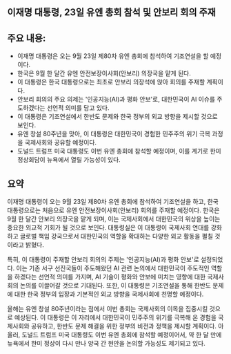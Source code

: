 ## 이재명 대통령, 23일 유엔 총회 참석 및 안보리 회의 주재

## 주요 내용:
*   이재명 대통령은 오는 9월 23일 제80차 유엔 총회에 참석하여 기조연설을 할 예정이다.
*   한국은 9월 한 달간 유엔 안전보장이사회(안보리) 의장국을 맡게 된다.
*   이 대통령은 한국 대통령으로는 최초로 안보리 의장석에 앉아 회의를 주재할 계획이다.
*   안보리 회의의 주요 의제는 '인공지능(AI)과 평화 안보'로, 대한민국이 AI 이슈를 주도하겠다는 선언적 의미를 담고 있다.
*   이 대통령은 기조연설에서 한반도 문제와 한국 정부의 외교 방향을 제시할 것으로 보인다.
*   유엔 창설 80주년을 맞아, 이 대통령은 대한민국이 경험한 민주주의 위기 극복 과정을 국제사회와 공유할 예정이다.
*   도널드 트럼프 미국 대통령도 이번 유엔 총회에 참석할 예정이며, 이를 계기로 한미 정상회담이 뉴욕에서 열릴 가능성이 있다.

## 요약

이재명 대통령이 오는 9월 23일 제80차 유엔 총회에 참석하여 기조연설을 하고, 한국 대통령으로는 처음으로 유엔 안전보장이사회(안보리) 회의를 주재할 예정이다. 한국은 9월 한 달간 안보리 의장국을 맡게 되며, 이는 국제사회에서 대한민국의 위상을 높이는 중요한 외교적 기회가 될 것으로 보인다. 대통령실은 이 대통령이 국제사회 연대를 강화하고 글로벌 책임 강국으로서 대한민국의 역할을 확대하는 다양한 외교 활동을 펼칠 것이라고 밝혔다.

특히, 이 대통령이 주재할 안보리 회의의 주제는 '인공지능(AI)과 평화 안보'로 설정되었다. 이는 기존 서구 선진국들이 주도해왔던 AI 관련 논의에서 대한민국이 주도적인 역할을 하겠다는 선언적 의미를 가지며, AI 기술이 평화와 안보에 미치는 영향에 대한 국제사회의 논의를 이끌어갈 것으로 기대된다. 또한, 이 대통령은 기조연설을 통해 한반도 문제에 대한 한국 정부의 입장과 기본적인 외교 방향을 국제사회에 천명할 예정이다.

올해는 유엔 창설 80주년이라는 점에서 이번 총회는 국제사회의 이목을 집중시킬 것으로 예상된다. 이 대통령은 이 자리에서 대한민국이 민주주의 위기를 극복해 온 경험을 국제사회와 공유하고, 한반도 문제 해결을 위한 정부의 비전과 정책을 제시할 계획이다. 아울러, 도널드 트럼프 미국 대통령도 이번 유엔 총회에 참석할 예정이어서, 약 한 달 만에 뉴욕에서 한미 정상이 다시 만나 양국 간 현안을 논의할 가능성도 제기되고 있다.